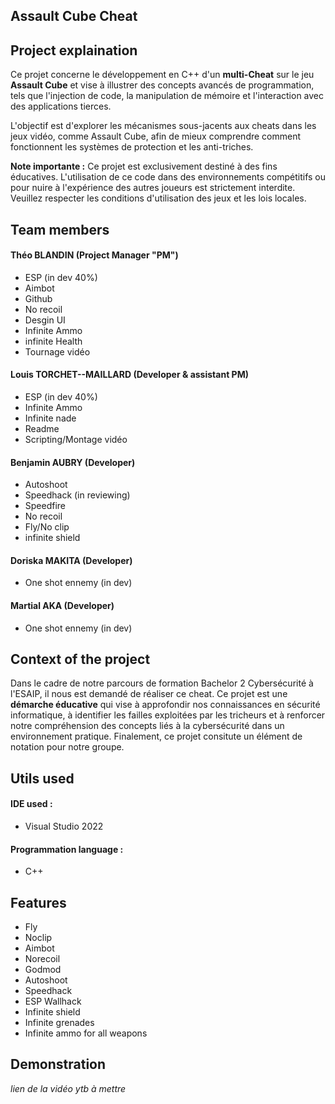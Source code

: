 
## Assault Cube Cheat
## Project explaination 
Ce projet concerne le développement en C++ d'un **multi-Cheat** sur le jeu **Assault Cube** et vise à illustrer des concepts avancés de programmation, tels que l'injection de code, la manipulation de mémoire et l'interaction avec des applications tierces.

L'objectif est d'explorer les mécanismes sous-jacents aux cheats dans les jeux vidéo, comme Assault Cube, afin de mieux comprendre comment fonctionnent les systèmes de protection et les anti-triches.

**Note importante :** Ce projet est exclusivement destiné à des fins éducatives. L'utilisation de ce code dans des environnements compétitifs ou pour nuire à l'expérience des autres joueurs est strictement interdite. Veuillez respecter les conditions d'utilisation des jeux et les lois locales.
## Team members

#### Théo BLANDIN (Project Manager "PM")
- ESP (in dev 40%)
- Aimbot
- Github
- No recoil
- Desgin UI
- Infinite Ammo
- infinite Health
- Tournage vidéo
#### Louis TORCHET--MAILLARD (Developer & assistant PM)
- ESP (in dev 40%)
- Infinite Ammo
- Infinite nade
- Readme
- Scripting/Montage vidéo
#### Benjamin AUBRY (Developer)
- Autoshoot
- Speedhack (in reviewing)
- Speedfire
- No recoil
- Fly/No clip
- infinite shield
#### Doriska MAKITA (Developer)
- One shot ennemy (in dev)
#### Martial AKA (Developer)
- One shot ennemy (in dev)
## Context of the project

Dans le cadre de notre parcours de formation Bachelor 2 Cybersécurité à l'ESAIP, il nous est demandé de réaliser ce cheat.
Ce projet est une **démarche éducative** qui vise à approfondir nos connaissances en sécurité informatique, à identifier les failles exploitées par les tricheurs et à renforcer notre compréhension des concepts liés à la cybersécurité dans un environnement pratique.
Finalement, ce projet consitute un élément de notation pour notre groupe.




## Utils used

#### IDE used :
- Visual Studio 2022

#### Programmation language :
- C++
## Features

- Fly
- Noclip
- Aimbot
- Norecoil
- Godmod
- Autoshoot
- Speedhack
- ESP Wallhack
- Infinite shield
- Infinite grenades
- Infinite ammo for all weapons

## Demonstration

*lien de la vidéo ytb à mettre*

